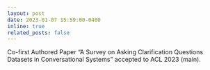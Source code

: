 ```yaml
---
layout: post
date: 2023-01-07 15:59:00-0400
inline: true
related_posts: false
---
```

Co-first Authored Paper “A Survey on Asking Clarification Questions Datasets in Conversational Systems” accepted to ACL 2023 (main).
